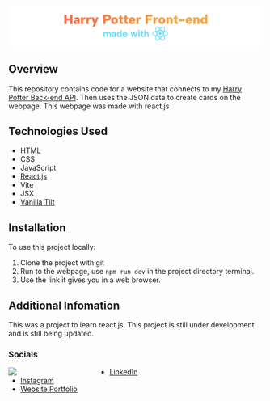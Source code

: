 <img src="./hp-frontend-react.png" alt="harry potter frontend made with react.js">

## Overview

This repository contains code for a website that connects to my [Harry Potter Back-end API](https://github.com/SomeProfoundName/aacw-harrypotter-backend-api). Then uses the JSON data to create cards on the webpage. This webpage was made with react.js

## Technologies Used

- HTML
- CSS
- JavaScript
- [React.js](https://react.dev/)
- Vite
- JSX
- [Vanilla Tilt](https://micku7zu.github.io/vanilla-tilt.js/)

## Installation

To use this project locally:

1. Clone the project with git
2. Run to the webpage, use `npm run dev` in the project directory terminal.
3. Use the link it gives you in a web browser.

## Additional Infomation

This was a project to learn react.js.
This project is still under development and is still being updated. 

### Socials 

<img align="left" src="./ME-pf.gif" width="200">

- [LinkedIn](https://www.linkedin.com/in/collinscomondi/) <br>
- [Instagram](https://www.instagram.com/someprofoundname/) <br>
- [Website Portfolio](https://www.someprofoundname.com)
